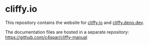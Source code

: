 # cliffy.io

This repository contains the website for [cliffy.io](https://cliffy.io) and
[cliffy.deno.dev](https://cliffy.deno.dev).

The documentation files are hosted in a separate repository: https://github.com/c4spar/cliffy-manual
